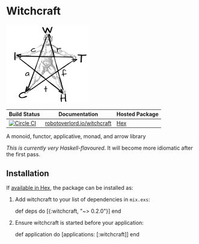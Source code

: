 # Witchcraft
![](./witchcraft-logo.png)

| Build Status | Documentation | Hosted Package |
|--------------|---------------|----------------|
| [![Circle CI](https://circleci.com/gh/robot-overlord/witchcraft/tree/master.svg?style=svg)](https://circleci.com/gh/robot-overlord/witchcraft/tree/master) | [robotoverlord.io/witchcraft](http://www.robotoverlord.io/witchcraft/extra-readme.html) | [Hex](https://hex.pm/packages/witchcraft) |

A monoid, functor, applicative, monad, and arrow library

*This is currently very Haskell-flavoured*. It will become more idiomatic after the first pass.

## Installation

If [available in Hex](https://hex.pm/docs/publish), the package can be installed as:

  1. Add witchcraft to your list of dependencies in `mix.exs`:

        def deps do
          [{:witchcraft, "~> 0.2.0"}]
        end

  2. Ensure witchcraft is started before your application:

        def application do
          [applications: [:witchcraft]]
        end
